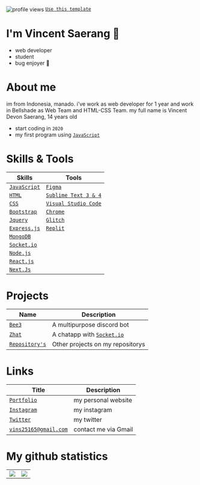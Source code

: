 <img src="https://komarev.com/ghpvc/?username=Vins2106" alt="profile views" align="center" loading="lazy" /> [`Use this template`]

# I'm Vincent Saerang 👋
- web developer
- student
- bug enjoyer 🤦

# About me
im from Indonesia, manado. i’ve work as web developer for 1 year and work in Bellshade as Web Team and HTML-CSS Team. my full name is Vincent Devon Saerang, 14 years old
- start coding in `2020`
- my first program using [`JavaScript`]

# Skills & Tools
| Skills | Tools |
| ----- | ---------- |
| [`JavaScript`]  | [`Figma`] |
| [`HTML`]        | [`Sublime Text 3 & 4`]  |
| [`CSS`]         | [`Visual Studio Code`]  |
| [`Bootstrap`]   | [`Chrome`]  |
| [`Jquery`]      | [`Glitch`]  |
| [`Express.js`]  | [`Replit`]  |
| [`MongoDB`]     |  |
| [`Socket.io`]   | | 
| [`Node.js`]     | |
| [`React.js`]  | |
| [`Next.Js`] | |

# Projects
| Name | Description |
| ----- | ---------- |
| [`Bee3`] | A multipurpose discord bot |
| [`Zhat`] | A chatapp with [`Socket.io`] |
| [`Repository's`] | Other projects on my repositorys |

# Links
| Title | Description |
| ----- | -------- |
| [`Portfolio`] | my personal website |
| [`Instagram`] | my instagram |
| [`Twitter`] | my twitter |
| [`vins25165@gmail.com`] | contact me via Gmail |

# My github statistics
<table>
  <tr>
    <td align="center" style="padding=0;width=50%;">
      <img align="center" style="padding=0;" src="https://github-readme-stats.vercel.app/api?username=Vins2106&text_color=000000&title_color=000000&show_icons=true&bg_color=20,00d5ff,00ff77&hide_title=true&count_private=true" />
    </td>
    <td>
      <img align="center" style="padding=0;" src="https://github-readme-stats.vercel.app/api/top-langs/?username=Vins2106&text_color=000000&title_color=000000&show_icons=true&bg_color=20,00d5ff,00ff77&layout=compact">
    </td>
  </tr>
</table>


<!-- Links -->
[`JavaScript`]:           https://www.javascript.com/
[`HTML`]:                 https://www.w3schools.com/html/
[`CSS`]:                  https://www.w3schools.com/css/
[`Bootstrap`]:            https://getbootstrap.com/
[`Jquery`]:               https://jquery.com/
[`Express.js`]:           https://expressjs.com/
[`MongoDB`]:              https://www.mongodb.com/
[`React.js`]:             https://reactjs.org/
[`Next.js`]:              https://nextjs.org
[`Socket.io`]:            https://socket.io/
[`Node.js`]:              https://nodejs.org/
[`Figma`]:                https://figma.com/
[`Sublime Text 3 & 4`]:   https://www.sublimetext.com/
[`Visual Studio Code`]:   https://code.visualstudio.com/
[`Chrome`]:               https://www.google.co.id/chrome/
[`Glitch`]:               https://glitch.com/
[`Replit`]:               https://replit.com
[`Portfolio`]:            https://vinsdev.xyz
[`Instagram`]:            https://instagram.com/Vins2106
[`Twitter`]:              https://twitter.com/Vins2106_
[`vins25165@gmail.com`]:  vins25165@gmail.com
[`Bee3`]:                 https://github.com/Bee3-Team/Bee3
[`Zhat`]:                 https://github.com/Vins2106/zhat.cf
[`Repository's`]:         https://github.com/Vins2106?tab=repositories
[`Use this template`]:    https://github.com/Vins2106/Vins2106/generate
